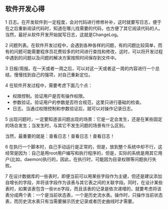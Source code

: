## 软件开发心得

1 日志。在开发软件到一定程度，会对代码进行修修补补，这时就要写日志，便于在之后重新阅读代码时，知道在哪儿找需要的代码，也方便了其它阅读代码的人。当然，最好从软件开发开始就写日志，这就是ChangeLog。

2 问题列表。在软件开发过程中，会遇到各种各样的问题，有的问题比较简单，而有的问题可能需要程序员花费较多的时间进行查找和修改，这时，可以将开发过程中遇到的问题以及问题的解决方案按照时间保存到文件中。

3 日报/周报。在一天或者一周之后，可以对这一天或者这一周的内容进行一个总结，慢慢找到自己的强项，对自己重新定位。

4 在软件开发过程中，需要考虑下面几个点：

* 权限控制。验证用户是否有操作权限。
* 参数验证。验证用户的参数是否符合规范，这里只进行基础的检查。
* 日志。当通过权限控制和参数验证后，就可以对操作记录日志。

5 出现问题时，一定要知道该问题出现的场景：它是一定会发生，还是在某些固定的场合发生；当发生时，与其它不发生问题的场景有什么区别。

当然，最重要的就是：查看日志！查看日志！查看日志！

6 在执行一个脚本时，自己手动运行是正常的，但是，放到整个系统中却不行，这经常是因为：自己是用root用户编写和执行程序的，但是，实际的系统是用其它用户(比如，daemon)执行的，因此，在执行时，可能因为目录权限等问题执行失败。

7 在设计数据库的一些表时，即便当前可以用某些字段作为主键，但还是建议添加自增长的字段，并将该字段作为该表与其它表之间的关联字段。同时，在设计某些表时，如果该表包含一些`状态`字段，而且该表的记录是依次递增的，就要考虑将该表分成两个表：一个是当前状态表，一个是历史流水表。操作时，只操作当前状态表，而历史流水表只有当需要展示历史记录或者历史曲线时才需要。